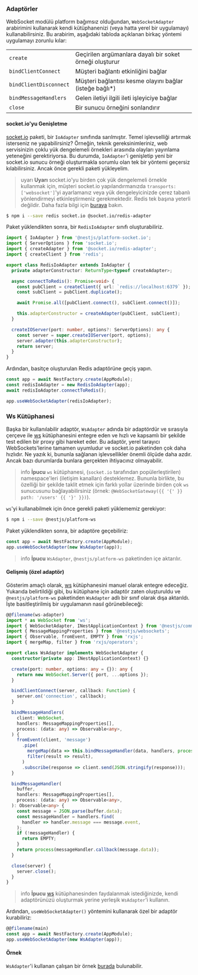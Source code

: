 ### Adaptörler

WebSocket modülü platform bağımsız olduğundan, `WebSocketAdapter` arabirimini kullanarak kendi kütüphanenizi (veya hatta yerel bir uygulamayı) kullanabilirsiniz. Bu arabirim, aşağıdaki tabloda açıklanan birkaç yöntemi uygulamayı zorunlu kılar:

<table>
  <tr>
    <td><code>create</code></td>
    <td>Geçirilen argümanlara dayalı bir soket örneği oluşturur</td>
  </tr>
  <tr>
    <td><code>bindClientConnect</code></td>
    <td>Müşteri bağlantı etkinliğini bağlar</td>
  </tr>
  <tr>
    <td><code>bindClientDisconnect</code></td>
    <td>Müşteri bağlantısı kesme olayını bağlar (isteğe bağlı*)</td>
  </tr>
  <tr>
    <td><code>bindMessageHandlers</code></td>
    <td>Gelen iletiyi ilgili ileti işleyiciye bağlar</td>
  </tr>
  <tr>
    <td><code>close</code></td>
    <td>Bir sunucu örneğini sonlandırır</td>
  </tr>
</table>

#### socket.io'yu Genişletme

[socket.io](https://github.com/socketio/socket.io) paketi, bir `IoAdapter` sınıfında sarılmıştır. Temel işlevselliği artırmak isterseniz ne yapabilirsiniz? Örneğin, teknik gereksinimleriniz, web servisinizin çoklu yük dengelemeli örnekleri arasında olayları yayınlama yeteneğini gerektiriyorsa. Bu durumda, `IoAdapter`'i genişletip yeni bir socket.io sunucu örneği oluşturmakla sorumlu olan tek bir yöntemi geçersiz kılabilirsiniz. Ancak önce gerekli paketi yükleyelim.

> uyarı **Uyarı** socket.io'yu birden çok yük dengelemeli örnekle kullanmak için, müşteri socket.io yapılandırmanızda `transports: ['websocket']`'yi ayarlamanız veya yük dengeleyicinizde çerez tabanlı yönlendirmeyi etkinleştirmeniz gerekmektedir. Redis tek başına yeterli değildir. Daha fazla bilgi için [buraya](https://socket.io/docs/v4/using-multiple-nodes/#enabling-sticky-session) bakın.

```bash
$ npm i --save redis socket.io @socket.io/redis-adapter
```

Paket yüklendikten sonra, bir `RedisIoAdapter` sınıfı oluşturabiliriz.

```typescript
import { IoAdapter } from '@nestjs/platform-socket.io';
import { ServerOptions } from 'socket.io';
import { createAdapter } from '@socket.io/redis-adapter';
import { createClient } from 'redis';

export class RedisIoAdapter extends IoAdapter {
  private adapterConstructor: ReturnType<typeof createAdapter>;

  async connectToRedis(): Promise<void> {
    const pubClient = createClient({ url: `redis://localhost:6379` });
    const subClient = pubClient.duplicate();

    await Promise.all([pubClient.connect(), subClient.connect()]);

    this.adapterConstructor = createAdapter(pubClient, subClient);
  }

  createIOServer(port: number, options?: ServerOptions): any {
    const server = super.createIOServer(port, options);
    server.adapter(this.adapterConstructor);
    return server;
  }
}
```

Ardından, basitçe oluşturulan Redis adaptörüne geçiş yapın.

```typescript
const app = await NestFactory.create(AppModule);
const redisIoAdapter = new RedisIoAdapter(app);
await redisIoAdapter.connectToRedis();

app.useWebSocketAdapter(redisIoAdapter);
```

### Ws Kütüphanesi

Başka bir kullanılabilir adaptör, `WsAdapter` adında bir adaptördür ve sırasıyla çerçeve ile [ws](https://github.com/websockets/ws) kütüphanesini entegre eden ve hızlı ve kapsamlı bir şekilde test edilen bir proxy gibi hareket eder. Bu adaptör, yerel tarayıcı WebSockets'lerine tamamen uyumludur ve socket.io paketinden çok daha hızlıdır. Ne yazık ki, bununla sağlanan işlevsellikler önemli ölçüde daha azdır. Ancak bazı durumlarda bunlara gerçekten ihtiyacınız olmayabilir.

> info **İpucu** `ws` kütüphanesi, (`socket.io` tarafından popülerleştirilen) namespace'leri (iletişim kanalları) desteklemez. Bununla birlikte, bu özelliği bir şekilde taklit etmek için farklı yollar üzerinde birden çok `ws` sunucusunu bağlayabilirsiniz (örnek: `@WebSocketGateway({{ '{' }} path: '/users' {{ '}' }})`).

`ws`'yi kullanabilmek için önce gerekli paketi yüklememiz gerekiyor:

```bash
$ npm i --save @nestjs/platform-ws
```

Paket yüklendikten sonra, bir adaptöre geçebiliriz:

```typescript
const app = await NestFactory.create(AppModule);
app.useWebSocketAdapter(new WsAdapter(app));
```

> info **İpucu** `WsAdapter`, `@nestjs/platform-ws` paketinden içe aktarılır.

#### Gelişmiş (özel adaptör)

Gösterim amaçlı olarak, [ws](https://github.com/websockets/ws) kütüphanesini manuel olarak entegre edeceğiz. Yukarıda belirtildiği gibi, bu kütüphane için adaptör zaten oluşturuldu ve `@nestjs/platform-ws` paketinden `WsAdapter` adlı bir sınıf olarak dışa aktarıldı. İşte basitleştirilmiş bir uygulamanın nasıl görünebileceği:

```typescript
@@filename(ws-adapter)
import * as WebSocket from 'ws';
import { WebSocketAdapter, INestApplicationContext } from '@nestjs/common';
import { MessageMappingProperties } from '@nestjs/websockets';
import { Observable, fromEvent, EMPTY } from 'rxjs';
import { mergeMap, filter } from 'rxjs/operators';

export class WsAdapter implements WebSocketAdapter {
  constructor(private app: INestApplicationContext) {}

  create(port: number, options: any = {}): any {
    return new WebSocket.Server({ port, ...options });
  }

  bindClientConnect(server, callback: Function) {
    server.on('connection', callback);
  }

  bindMessageHandlers(
    client: WebSocket,
    handlers: MessageMappingProperties[],
    process: (data: any) => Observable<any>,
  ) {
    fromEvent(client, 'message')
      .pipe(
        mergeMap(data => this.bindMessageHandler(data, handlers, process)),
        filter(result => result),
      )
      .subscribe(response => client.send(JSON.stringify(response)));
  }

  bindMessageHandler(
    buffer,
    handlers: MessageMappingProperties[],
    process: (data: any) => Observable<any>,
  ): Observable<any> {
    const message = JSON.parse(buffer.data);
    const messageHandler = handlers.find(
      handler => handler.message === message.event,
    );
    if (!messageHandler) {
      return EMPTY;
    }
    return process(messageHandler.callback(message.data));
  }

  close(server) {
    server.close();
  }
}
```

> info **İpucu** [ws](https://github.com/websockets/ws) kütüphanesinden faydalanmak istediğinizde, kendi adaptörünüzü oluşturmak yerine yerleşik `WsAdapter`'i kullanın.

Ardından, `useWebSocketAdapter()` yöntemini kullanarak özel bir adaptör kurabiliriz:

```typescript
@@filename(main)
const app = await NestFactory.create(AppModule);
app.useWebSocketAdapter(new WsAdapter(app));
```

#### Örnek

`WsAdapter`'i kullanan çalışan bir örnek [burada](https://github.com/nestjs/nest/tree/master/sample/16-gateways-ws) bulunabilir.